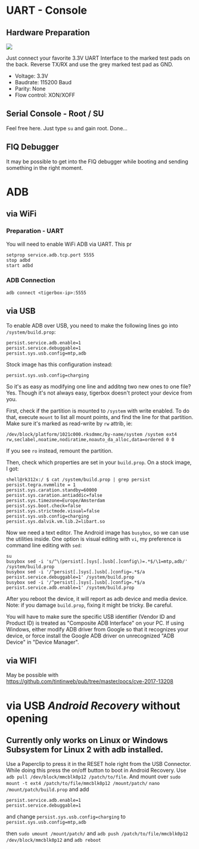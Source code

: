 # UART - Console

## Hardware Preparation

![](https://github.com/tigerbox-reverse-engineering/tigerbox/raw/master/pics/Backside-UART.jpg)

Just connect your favorite 3.3V UART Interface to the marked test pads on the back. Reverse TX/RX and use the grey marked test pad as GND.

* Voltage: 3.3V
* Baudrate: 115200 Baud
* Parity: None
* Flow control: XON/XOFF

## Serial Console - Root / SU

Feel free here. Just type `su` and gain root. Done...

## FIQ Debugger

It may be possible to get into the FIQ debugger while booting and sending something in the right moment.

# ADB

## via WiFi

### Preparation - UART
You will need to enable WiFi ADB via UART. This pr
```
setprop service.adb.tcp.port 5555
stop adbd
start adbd
```
### ADB Connection
```
adb connect <tigerbox-ip>:5555
```

## via USB

To enable ADB over USB, you need to make the following lines go into `/system/build.prop`:
```
persist.service.adb.enable=1
persist.service.debuggable=1
persist.sys.usb.config=mtp,adb
```
Stock image has this configuration instead:
```
persist.sys.usb.config=charging
```

So it's as easy as modifying one line and additng two new ones to one file? Yes.
Though it's not always easy, tigerbox doesn't protect your device from you.

First, check if the partition is mounted to `/system` with write enabled.
To do that, execute `mount` to list all mount points, and find the line for
that partition. Make sure it's marked as read-write by `rw` attrib, ie:
```
/dev/block/platform/1021c000.rksdmmc/by-name/system /system ext4 rw,seclabel,noatime,nodiratime,noauto_da_alloc,data=ordered 0 0
```
If you see `ro` instead, remount the partition.

Then, check which properties are set in your `build.prop`. On a stock image, I got:
```
shell@rk312x:/ $ cat /system/build.prop | grep persist
persist.tegra.nvmmlite = 1
persist.sys.caration.standby=60000
persist.sys.caration.antiaddic=false
persist.sys.timezone=Europe/Amsterdam
persist.sys.boot.check=false
persist.sys.strictmode.visual=false
persist.sys.usb.config=charging
persist.sys.dalvik.vm.lib.2=libart.so
```
Now we need a text editor. The Android image has `busybox`, so we can use the utilities inside.
One option is visual editing with `vi`, my preference is command line editing with `sed`:
```
su
busybox sed -i 's/^\(persist[.]sys[.]usb[.]config\)=.*$/\1=mtp,adb/' /system/build.prop
busybox sed -i '/^persist[.]sys[.]usb[.]config=.*$/a persist.service.debuggable=1' /system/build.prop
busybox sed -i '/^persist[.]sys[.]usb[.]config=.*$/a persist.service.adb.enable=1' /system/build.prop
```
After you reboot the device, it will report as adb device and media device.
Note: if you damage `build.prop`, fixing it might be tricky. Be careful.

You will have to make sure the specific USB identifier (Vendor ID and Product ID)
is treated as "Composite ADB Interface" on your PC. If using Windows, either modify
ADB driver from Google so that it recognizes your device, or force install the
Google ADB driver on unrecognized "ADB Device" in "Device Manager".

## via WIFI
May be possible with
https://github.com/tintinweb/pub/tree/master/pocs/cve-2017-13208


# via USB _Android Recovery_ without opening

 ## Currently only works on Linux or Windows Subsystem for Linux 2 with adb installed.

Use a Paperclip to press it in the RESET hole right from the USB Connector. While doing this press the on/off button to boot in Android Recovery. Use `adb pull /dev/block/mmcblk0p12 /patch/to/file`. And mount over `sudo mount -t ext4 /patch/to/file/mmcblk0p12 /mount/patch/` `nano /mount/patch/build.prop` and add
```
persist.service.adb.enable=1
persist.service.debuggable=1  
```

and change `persist.sys.usb.config=charging` to `persist.sys.usb.config=mtp,adb` 

then `sudo umount /mount/patch/` and `adb push /patch/to/file/mmcblk0p12 /dev/block/mmcblk0p12` and `adb reboot`
